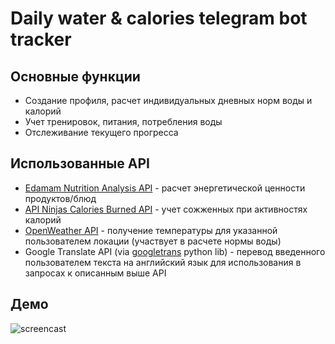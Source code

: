 # Daily water & calories telegram bot tracker

## Основные функции

- Создание профиля, расчет индивидуальных дневных норм воды и калорий
- Учет тренировок, питания, потребления воды
- Отслеживание текущего прогресса

## Использованные API

- [Edamam Nutrition Analysis API](https://developer.edamam.com/edamam-docs-nutrition-api) - расчет энергетической ценности продуктов/блюд
- [API Ninjas Calories Burned API](https://www.api-ninjas.com/api/caloriesburned) - учет сожженных при активностях калорий
- [OpenWeather API](https://openweathermap.org/current) - получение температуры для указанной пользователем локации (участвует в расчете нормы воды)
- Google Translate API (via [googletrans](https://pypi.org/project/googletrans/) python lib) - перевод введенного пользователем текста на английский язык для использования в запросах к описанным выше API

## Демо

![screencast](media/bot_screencast.gif)
